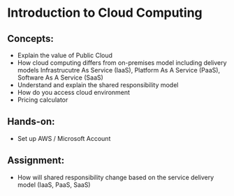 # Introduction to Cloud Computing

## Concepts:
* Explain the value of Public Cloud
* How cloud computing differs from on-premises model including delivery models Infrastrucutre As Service (IaaS), Platform As A Service (PaaS), Software As A Service (SaaS)
* Understand and explain the shared responsibility model
* How do you access cloud environment
* Pricing calculator

## Hands-on:
* Set up AWS / Microsoft Account

## Assignment:
* How will shared responsibility change based on the service delivery model (IaaS, PaaS, SaaS)
